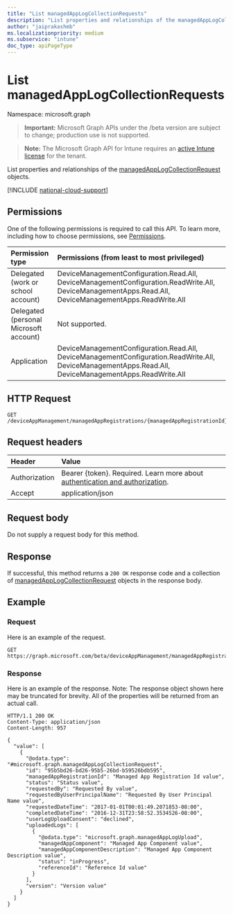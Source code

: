 ```yaml
---
title: "List managedAppLogCollectionRequests"
description: "List properties and relationships of the managedAppLogCollectionRequest objects."
author: "jaiprakashmb"
ms.localizationpriority: medium
ms.subservice: "intune"
doc_type: apiPageType
---
```


# List managedAppLogCollectionRequests

Namespace: microsoft.graph

> **Important:** Microsoft Graph APIs under the /beta version are subject to change; production use is not supported.

> **Note:** The Microsoft Graph API for Intune requires an [active Intune license](https://go.microsoft.com/fwlink/?linkid=839381) for the tenant.

List properties and relationships of the [managedAppLogCollectionRequest](../resources/intune-mam-managedapplogcollectionrequest.md) objects.

[!INCLUDE [national-cloud-support](../../includes/all-clouds.md)]

## Permissions
One of the following permissions is required to call this API. To learn more, including how to choose permissions, see [Permissions](/graph/permissions-reference).

|Permission type|Permissions (from least to most privileged)|
|:---|:---|
|Delegated (work or school account)|DeviceManagementConfiguration.Read.All, DeviceManagementConfiguration.ReadWrite.All, DeviceManagementApps.Read.All, DeviceManagementApps.ReadWrite.All|
|Delegated (personal Microsoft account)|Not supported.|
|Application|DeviceManagementConfiguration.Read.All, DeviceManagementConfiguration.ReadWrite.All, DeviceManagementApps.Read.All, DeviceManagementApps.ReadWrite.All|

## HTTP Request
<!-- {
  "blockType": "ignored"
}
-->
``` http
GET /deviceAppManagement/managedAppRegistrations/{managedAppRegistrationId}/managedAppLogCollectionRequests
```

## Request headers
|Header|Value|
|:---|:---|
|Authorization|Bearer {token}. Required. Learn more about [authentication and authorization](/graph/auth/auth-concepts).|
|Accept|application/json|

## Request body
Do not supply a request body for this method.

## Response
If successful, this method returns a `200 OK` response code and a collection of [managedAppLogCollectionRequest](../resources/intune-mam-managedapplogcollectionrequest.md) objects in the response body.

## Example

### Request
Here is an example of the request.
``` http
GET https://graph.microsoft.com/beta/deviceAppManagement/managedAppRegistrations/{managedAppRegistrationId}/managedAppLogCollectionRequests
```

### Response
Here is an example of the response. Note: The response object shown here may be truncated for brevity. All of the properties will be returned from an actual call.
``` http
HTTP/1.1 200 OK
Content-Type: application/json
Content-Length: 957

{
  "value": [
    {
      "@odata.type": "#microsoft.graph.managedAppLogCollectionRequest",
      "id": "95b5bd26-bd26-95b5-26bd-b59526bdb595",
      "managedAppRegistrationId": "Managed App Registration Id value",
      "status": "Status value",
      "requestedBy": "Requested By value",
      "requestedByUserPrincipalName": "Requested By User Principal Name value",
      "requestedDateTime": "2017-01-01T00:01:49.2071853-08:00",
      "completedDateTime": "2016-12-31T23:58:52.3534526-08:00",
      "userLogUploadConsent": "declined",
      "uploadedLogs": [
        {
          "@odata.type": "microsoft.graph.managedAppLogUpload",
          "managedAppComponent": "Managed App Component value",
          "managedAppComponentDescription": "Managed App Component Description value",
          "status": "inProgress",
          "referenceId": "Reference Id value"
        }
      ],
      "version": "Version value"
    }
  ]
}
```
